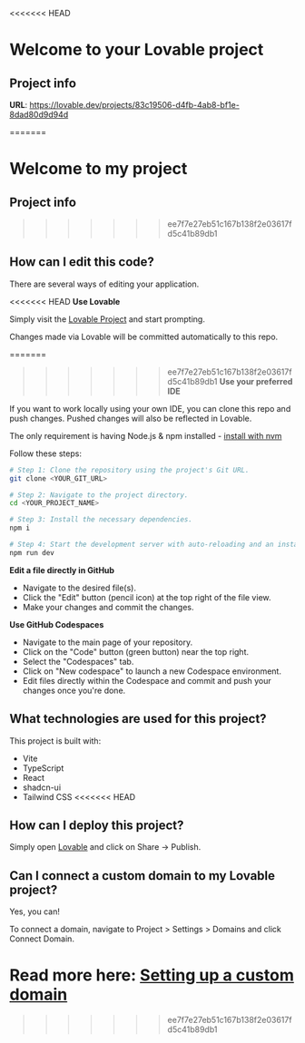<<<<<<< HEAD
# Welcome to your Lovable project

## Project info

**URL**: https://lovable.dev/projects/83c19506-d4fb-4ab8-bf1e-8dad80d9d94d

=======
# Welcome to my project

## Project info
>>>>>>> ee7f7e27eb51c167b138f2e03617fd5c41b89db1
## How can I edit this code?

There are several ways of editing your application.

<<<<<<< HEAD
**Use Lovable**

Simply visit the [Lovable Project](https://lovable.dev/projects/83c19506-d4fb-4ab8-bf1e-8dad80d9d94d) and start prompting.

Changes made via Lovable will be committed automatically to this repo.

=======
>>>>>>> ee7f7e27eb51c167b138f2e03617fd5c41b89db1
**Use your preferred IDE**

If you want to work locally using your own IDE, you can clone this repo and push changes. Pushed changes will also be reflected in Lovable.

The only requirement is having Node.js & npm installed - [install with nvm](https://github.com/nvm-sh/nvm#installing-and-updating)

Follow these steps:

```sh
# Step 1: Clone the repository using the project's Git URL.
git clone <YOUR_GIT_URL>

# Step 2: Navigate to the project directory.
cd <YOUR_PROJECT_NAME>

# Step 3: Install the necessary dependencies.
npm i

# Step 4: Start the development server with auto-reloading and an instant preview.
npm run dev
```

**Edit a file directly in GitHub**

- Navigate to the desired file(s).
- Click the "Edit" button (pencil icon) at the top right of the file view.
- Make your changes and commit the changes.

**Use GitHub Codespaces**

- Navigate to the main page of your repository.
- Click on the "Code" button (green button) near the top right.
- Select the "Codespaces" tab.
- Click on "New codespace" to launch a new Codespace environment.
- Edit files directly within the Codespace and commit and push your changes once you're done.

## What technologies are used for this project?

This project is built with:

- Vite
- TypeScript
- React
- shadcn-ui
- Tailwind CSS
<<<<<<< HEAD

## How can I deploy this project?

Simply open [Lovable](https://lovable.dev/projects/83c19506-d4fb-4ab8-bf1e-8dad80d9d94d) and click on Share -> Publish.

## Can I connect a custom domain to my Lovable project?

Yes, you can!

To connect a domain, navigate to Project > Settings > Domains and click Connect Domain.

Read more here: [Setting up a custom domain](https://docs.lovable.dev/features/custom-domain#custom-domain)
=======
>>>>>>> ee7f7e27eb51c167b138f2e03617fd5c41b89db1
